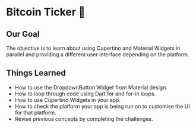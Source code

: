 # Bitcoin Ticker 🤑

## Our Goal

The objective is to learn about using Cupertino and Material Widgets in parallel and providing a different user interface depending on the platform.

## Things Learned

- How to use the DropdownButton Widget from Material design.
- How to loop through code using Dart for and for-in loops.
- How to use Cupertino Widgets in your app.
- How to check the platform your app is being run on to customise the UI for that platform.
- Revise previous concepts by completing the challenges.
